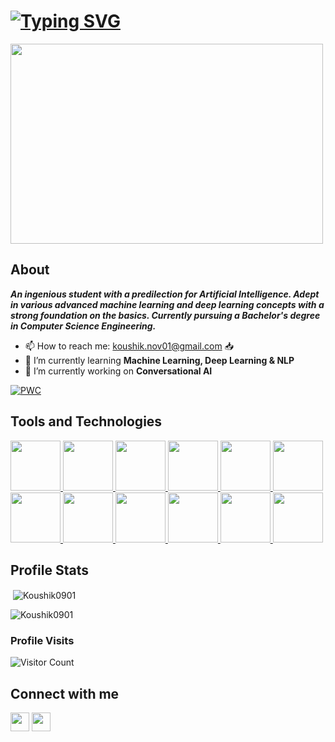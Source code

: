 <h1>
<a href="https://git.io/typing-svg"><img src="https://readme-typing-svg.demolab.com?font=Fira+Code&size=30&pause=1000&width=435&lines=Hi+There!+%F0%9F%91%8B+I'm+Koushik" alt="Typing SVG" /></a>
</h1> 
<img target="_blank" src="https://i.pinimg.com/originals/66/83/3e/66833e07d6fb9eb5d724e47d0c814285.gif" width = 500 height = 320>

## About
 ***An ingenious student with a predilection for Artificial Intelligence. Adept in various advanced machine learning and deep learning concepts with a strong foundation on the basics. Currently pursuing a Bachelor's degree in Computer Science Engineering.*** 
 - 📫 How to reach me: [koushik.nov01@gmail.com](https://mail.google.com/mail/u/0/?fs=1&tf=cm&source=mailto&to=koushik.nov01@gmail.com) 📥
 - 🌱 I’m currently learning **Machine Learning, Deep Learning & NLP**
 - 🔭 I’m currently working on **Conversational AI**

[![PWC](https://img.shields.io/endpoint.svg?url=https://paperswithcode.com/badge/vision-transformer-based-covid-19-detection/covid-19-diagnosis-on-covid-19-cxr-dataset)](https://paperswithcode.com/sota/covid-19-diagnosis-on-covid-19-cxr-dataset?p=vision-transformer-based-covid-19-detection)

 
## Tools and Technologies
  <a href="https://www.python.org/" target="_blank" rel="noreferrer">
  <img src="https://cdn.jsdelivr.net/gh/devicons/devicon/icons/python/python-original.svg" width=80 height=80/>
  </a>
  <a href="https://www.javascript.com/" target="_blank" rel="noreferrer">
  <img src="https://cdn.jsdelivr.net/gh/devicons/devicon/icons/javascript/javascript-original.svg" width=80 height=80/>
  </a>
  <a href="https://developer.mozilla.org/en-US/docs/Web/HTML" target="_blank" rel="noreferrer">
  <img src="https://cdn.jsdelivr.net/gh/devicons/devicon/icons/html5/html5-original-wordmark.svg" width=80 height=80/>
  </a>
  <a href="https://developer.mozilla.org/en-US/docs/Web/CSS" target="_blank" rel="noreferrer">
  <img src="https://cdn.jsdelivr.net/gh/devicons/devicon/icons/css3/css3-original-wordmark.svg" width=80 height=80/>
  </a>
  <a href="https://numpy.org/" target="_blank" rel="noreferrer">
  <img src="https://cdn.jsdelivr.net/gh/devicons/devicon/icons/numpy/numpy-original.svg" width=80 height=80/>
  </a>
  <a href="https://pandas.pydata.org/" target="_blank" rel="noreferrer">
  <img src="https://cdn.jsdelivr.net/gh/devicons/devicon/icons/pandas/pandas-original-wordmark.svg" width=80 height=80/>
  </a>
  <a href="https://pytorch.org/" target="_blank" rel="noreferrer">
  <img src="https://cdn.jsdelivr.net/gh/devicons/devicon/icons/pytorch/pytorch-original.svg" width=80 height=80/>
  </a>
  <a href="https://www.tensorflow.org/" target="_blank" rel="noreferrer">
  <img src="https://cdn.jsdelivr.net/gh/devicons/devicon/icons/tensorflow/tensorflow-original.svg" width=80 height=80/>
  </a>
  <a href="https://flask.palletsprojects.com/en/2.2.x/" target="_blank" rel="noreferrer">
  <img src="https://cdn.jsdelivr.net/gh/devicons/devicon/icons/flask/flask-original.svg" width=80 height=80/>
  </a>
  <a href="https://www.djangoproject.com/" target="_blank" rel="noreferrer">
  <img src="https://cdn.jsdelivr.net/gh/devicons/devicon/icons/django/django-plain-wordmark.svg" width=80 height=80/>
  </a>
  <a href="https://git-scm.com/" target="_blank" rel="noreferrer">
  <img src="https://cdn.jsdelivr.net/gh/devicons/devicon/icons/git/git-original-wordmark.svg" width=80 height=80/>
  </a>
  <a href="https://www.docker.com/" target="_blank" rel="noreferrer">
  <img src="https://cdn.jsdelivr.net/gh/devicons/devicon/icons/docker/docker-original-wordmark.svg" width=80 height=80/>
  </a>
 
## Profile Stats
<p>&nbsp;<img align="center" src="https://github-readme-stats.vercel.app/api?username=Koushik0901&show_icons=true&locale=en" alt="Koushik0901" /></p>
<p><img align="center" src="https://github-readme-streak-stats.herokuapp.com/?user=Koushik0901&" alt="Koushik0901" /></p>

### Profile Visits
![Visitor Count](https://profile-counter.glitch.me/{Koushik0901}/count.svg)  

  
## Connect with me
  [<img height="30" src="https://img.shields.io/badge/linkedin-blue.svg?&style=for-the-badge&logo=linkedin&logoColor=white" />][LinkedIn]
  [<img height="30" src = "https://img.shields.io/badge/gmail-c14438?&style=for-the-badge&logo=gmail&logoColor=white">][gmail]
  
  
  [gmail]: https://mail.google.com/mail/u/0/?fs=1&tf=cm&source=mailto&to=koushik.nov01@gmail.com
  [linkedin]: https://www.linkedin.com/in/koushik-sivarama-krishnan/

